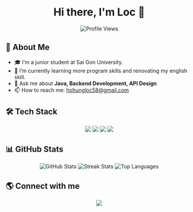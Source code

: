 <h1 align="center">Hi there, I'm Loc 👋</h1>
<p align="center">
  <img src="https://komarev.com/ghpvc/?username=duylam&label=Profile+Views&color=blue&style=plastic" alt="Profile Views" />
</p>

## 🚀 About Me
- 🎓 I’m a junior student at Sai Gon University.
- 🌱 I’m currently learning more program skills and renovating my english skill.
- 💬 Ask me about **Java, Backend Development, API Design**
- 📫 How to reach me: hohungloc58@gmail.com

## 🛠️ Tech Stack
<p align="center">
  <img src="https://img.shields.io/badge/Java-ED8B00?style=for-the-badge&logo=java&logoColor=white" />
  <img src="https://img.shields.io/badge/SpringBoot-6DB33F?style=for-the-badge&logo=spring&logoColor=white" />
  <img src="https://img.shields.io/badge/React-61DAFB?style=for-the-badge&logo=react&logoColor=white" />
  <img src="https://img.shields.io/badge/MySQL-4479A1?style=for-the-badge&logo=mysql&logoColor=white" />
</p>

## 📊 GitHub Stats
<p align="center">
  <img src="https://github-readme-stats.vercel.app/api?username=duylam&show_icons=true&theme=radical" alt="GitHub Stats" />
  <img src="https://github-readme-streak-stats.herokuapp.com/?user=duylam&theme=radical" alt="Streak Stats" />
  <img src="https://github-readme-stats.vercel.app/api/top-langs/?username=duylam&layout=compact&theme=radical" alt="Top Languages" />
</p>

## 🌎 Connect with me
<p align="center">
  <a href="https://www.linkedin.com/in/yourlinkedin/" target="_blank">
    <img src="https://web.facebook.com/hungloc.ho.58?style=for-the-badge&logo=linkedin&logoColor=white" />
  </a>
</p>

